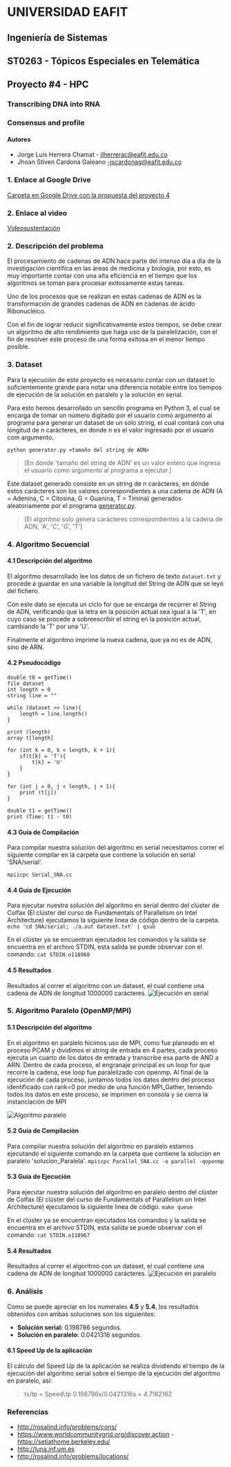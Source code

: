 # UNIVERSIDAD EAFIT

## Ingeniería de Sistemas
## ST0263 - Tópicos Especiales en Telemática

## Proyecto #4 - HPC

### Transcribing DNA into RNA

### Consensus and profile
#### Autores
- Jorge Luis Herrera Chamat - jlherrerac@eafit.edu.co 
- Jhoan Stiven Cardona Galeano -jscardonag@eafit.edu.co 

### 1. Enlace al Google Drive

[Carpeta en Google Drive con la propuesta del proyecto 4](https://drive.google.com/drive/folders/1fPnGNXCHQuAwJbQuef1IljKWcZdHSfWS?usp=sharing)

### 2. Enlace al video
[Videosustentación](https://web.microsoftstream.com/video/ef8be5e5-dad7-4b0d-936c-27caf7ffbf71)

### 2. Descripción del problema
El procesamiento de cadenas de ADN hace parte del intenso día a día de la investigación científica en las áreas de medicina y biología, por esto, es muy importante contar con una alta eficiencia en el tiempo que los algoritmos se toman para procesar exitosamente estas tareas.

Uno de los procesos que se realizan en estas cadenas de ADN es la transformación de grandes cadenas de ADN en cadenas de ácido Ribonucléico.

Con el fin de lograr reducir significativamente estos tiempos, se debe crear un algoritmo de alto rendimiento que haga uso de la paralelización, con el fin de resolver este proceso de una forma exitosa en el menor tiempo posible.

### 3. Dataset
Para la ejecución de este proyecto es necesario contar con un dataset lo suficientemente grande para notar una diferencia notable entre los tiempos de ejecución de la solución en paralelo y la solución en serial.

Para esto hemos desarrollado un sencillo programa en Python 3, el cual se encarga de tomar un número digitado por el usuario como argumento al programa para generar un dataset de un solo string, el cual contará con una longitud de n carácteres, en donde n es el valor ingresado por el usuario com argumento.
```
python generator.py <tamaño del string de ADN>
```
> [En dónde 'tamaño del string de ADN' es un valor entero que ingresa el usuario como argumento al programa a ejecutar.]

Este dataset generado consiste en un string de n carácteres, en dónde estos carácteres son los valores correspondientes a una cadena de ADN (A = Adenina, C = Citosina, G = Guanina, T = Timina) generados aleatoriamente por el programa [generator.py](https://github.com/SymphonycM/TET_hpc_p4/blob/master/generator.py).

> [El algoritmo solo genera carácteres correspondientes a la cadena de ADN, 'A', 'C', 'G', 'T']

### 4. Algoritmo Secuencial
#### 4.1 Descripción del algoritmo
El algoritmo desarrollado lee los datos de un fichero de texto `dataset.txt` y procede a guardar en una variable la longitud del String de ADN que se leyó del fichero.

Con este dato se ejecuta un ciclo for que se encarga de recorrer el String de ADN, verificando que la letra en la posición actual sea igual a la 'T', en cuyo caso se procede a sobreescribir el string en la posición actual, cambiando la 'T' por una 'U'.

Finalmente el algoritmo imprime la nueva cadena, que ya no es de ADN, sino de ARN.

#### 4.2 Pseudocódigo
```
double t0 = getTime()
file dataset
int length = 0
string line = ""

while (dataset >> line){
    length = line.length()
}

print (length)
array t[length]

for (int k = 0, k < length, k + 1){
    if(t[k] = 'T'){
        t[k] = 'U'
    }
}

for (int j = 0, j < length, j + 1){
    print (t[j])
}

double t1 = getTime()
print (Time: t1 - t0)
```
#### 4.3 Guía de Compilación
Para compilar nuestra solución del algoritmo en serial necesitamos correr el siguiente compilar en la carpeta que contiene la solución en serial 'SNA/serial'.

`mpiicpc Serial_SNA.cc`



#### 4.4 Guía de Ejecución
Para ejecutar nuestra solución del algoritmo en serial dentro del clúster de Colfax (El clúster del curso de Fundamentals of Parallelism on Intel Architecture) ejecutamos la siguiente linea de código dentro de la carpeta.
`echo 'cd SNA/serial; ./a.out dataset.txt' | qsub`

En el clúster ya se encuentran ejecutados los comandos y la salida se encuentra en el archivo STDIN, esta salida se puede observar con el comando:
`cat STDIN.o118960`

#### 4.5 Resultados
Resultados al correr el algoritmo con un dataset, el cual contiene una cadena de ADN de longitud 1000000 carácteres.
![Ejecución en serial](https://i.imgur.com/FvLiTdn.jpg)


### 5. Algoritmo Paralelo (OpenMP/MPI)
#### 5.1 Descripción del algoritmo
En el algoritmo en paralelo hicimos uso de MPI, como fue planeado en el proceso PCAM y dividimos el string de entrada en 4 partes, cada proceso ejecuta un cuarto de los datos de entrada y transcribe esa parte de AND a ARN. 
Dentro de cada proceso, el engranaje principal es un loop for que recorre la cadena, ese loop fue paralelizado con openmp.
Al final de la ejecución de cada proceso, juntamos todos los datos dentro del proceso identificado con rank=0 por medio de una función MPI_Gather, teniendo todos los datos en este proceso, se imprimen en consola y se cierra la instanciación de MPI

![Algoritmo paralelo](https://i.imgur.com/np7FRsL.png)

#### 5.2 Guía de Compilación
Para compilar nuestra solución del algoritmo en paralelo estamos ejecutando el siguiente comando en la carpeta que contiene la solución en paralelo 'solucion_Paralela'.
`mpiicpc Parallel_SNA.cc -o parallel -qopenmp`
#### 5.3 Guía de Ejecución
Para ejecutar nuestra solución del algoritmo en paralelo dentro del clúster de Colfax (El clúster del curso de Fundamentals of Parallelism on Intel Architecture) ejecutamos la siguiente linea de código.
`make queue`

En el clúster ya se encuentran ejecutados los comandos y la salida se encuentra en el archivo STDIN, esta salida se puede observar con el comando:
`cat STDIN.o118967`

#### 5.4 Resultados
Resultados al correr el algoritmo con un dataset, el cual contiene una cadena de ADN de longitud 1000000 carácteres.
![Ejecución en paralelo](https://i.imgur.com/00cNjb1.jpg)


### 6. Análisis
Como se puede apreciar en los numerales **4.5** y **5.4**, los resultados obtenidos con ambas soluciones son los siguientes:

- **Solución serial:** 0.198786 segundos.
- **Solución en paralelo:** 0.0421316 segundos.

#### 6.1 Speed Up de la aplicación
El cálculo del Speed Up de la aplicación se realiza dividiendo el tiempo de la ejecución del algoritmo serial sobre el tiempo de la ejecución del algoritmo en paralelo, así:

> ts/tp = SpeedUp
> 0.198786s/0.0421316s = 4.7182162

### Referencias

- http://rosalind.info/problems/cons/
- https://www.worldcommunitygrid.org/discover.action - https://setiathome.berkeley.edu/
- http://luna.inf.um.es
- http://rosalind.info/problems/locations/

